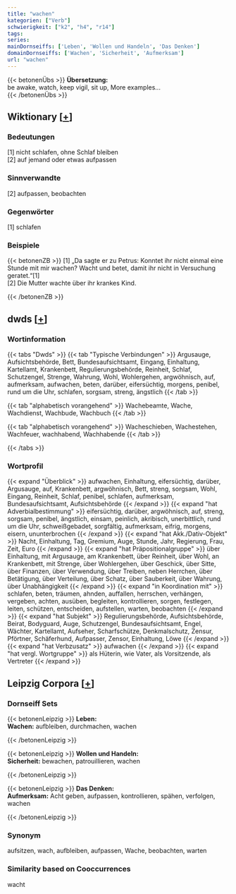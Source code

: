 ```yaml
---
title: "wachen"
kategorien: ["Verb"]
schwierigkeit: ["k2", "h4", "r14"]
tags:
series:
mainDornseiffs: ['Leben', 'Wollen und Handeln', 'Das Denken']
domainDornseiffs: ['Wachen', 'Sicherheit', 'Aufmerksam']
url: "wachen"
---
```


{{< betonenÜbs >}}
**Übersetzung:**  
be awake, watch, keep  vigil, sit up, More examples...  
{{< /betonenÜbs >}}

## Wiktionary [[+](https://de.wiktionary.org/wiki/wachen)]

### Bedeutungen
[1] nicht schlafen, ohne Schlaf bleiben  
[2] auf jemand oder etwas aufpassen  

### Sinnverwandte
[2] aufpassen, beobachten  

### Gegenwörter
[1] schlafen  

### Beispiele
{{< betonenZB >}}
[1] „Da sagte er zu Petrus: Konntet ihr nicht einmal eine Stunde mit mir wachen? Wacht und betet, damit ihr nicht in Versuchung geratet.“[1]  
[2] Die Mutter wachte über ihr krankes Kind.  

{{< /betonenZB >}}


## dwds [[+](https://www.dwds.de/wb/wachen)]

### Wortinformation
{{< tabs "Dwds" >}}
{{< tab "Typische Verbindungen" >}}
Argusauge, Aufsichtsbehörde, Bett, Bundesaufsichtsamt, Eingang, Einhaltung, Kartellamt, Krankenbett, Regulierungsbehörde, Reinheit, Schlaf, Schutzengel, Strenge, Wahrung, Wohl, Wohlergehen, argwöhnisch, auf, aufmerksam, aufwachen, beten, darüber, eifersüchtig, morgens, penibel, rund um die Uhr, schlafen, sorgsam, streng, ängstlich
{{< /tab >}}

{{< tab "alphabetisch vorangehend" >}}
Wachebeamte, Wache, Wachdienst, Wachbude, Wachbuch
{{< /tab >}}

{{< tab "alphabetisch vorangehend" >}}
Wacheschieben, Wachestehen, Wachfeuer, wachhabend, Wachhabende
{{< /tab >}}

{{< /tabs >}}

### Wortprofil
{{< expand "Überblick" >}} aufwachen, Einhaltung, eifersüchtig, darüber, Argusauge, auf, Krankenbett, argwöhnisch, Bett, streng, sorgsam, Wohl, Eingang, Reinheit, Schlaf, penibel, schlafen, aufmerksam, Bundesaufsichtsamt, Aufsichtsbehörde {{< /expand >}}
{{< expand "hat Adverbialbestimmung" >}} eifersüchtig, darüber, argwöhnisch, auf, streng, sorgsam, penibel, ängstlich, einsam, peinlich, akribisch, unerbittlich, rund um die Uhr, schweißgebadet, sorgfältig, aufmerksam, eifrig, morgens, eisern, ununterbrochen {{< /expand >}}
{{< expand "hat Akk./Dativ-Objekt" >}} Nacht, Einhaltung, Tag, Gremium, Auge, Stunde, Jahr, Regierung, Frau, Zeit, Euro {{< /expand >}}
{{< expand "hat Präpositionalgruppe" >}} über Einhaltung, mit Argusauge, am Krankenbett, über Reinheit, über Wohl, an Krankenbett, mit Strenge, über Wohlergehen, über Geschick, über Sitte, über Finanzen, über Verwendung, über Treiben, neben Herrchen, über Betätigung, über Verteilung, über Schatz, über Sauberkeit, über Wahrung, über Unabhängigkeit {{< /expand >}}
{{< expand "in Koordination mit" >}} schlafen, beten, träumen, ahnden, auffallen, herrschen, verhängen, vergeben, achten, ausüben, begleiten, kontrollieren, sorgen, festlegen, leiten, schützen, entscheiden, aufstellen, warten, beobachten {{< /expand >}}
{{< expand "hat Subjekt" >}} Regulierungsbehörde, Aufsichtsbehörde, Beirat, Bodyguard, Auge, Schutzengel, Bundesaufsichtsamt, Engel, Wächter, Kartellamt, Aufseher, Scharfschütze, Denkmalschutz, Zensur, Pförtner, Schäferhund, Aufpasser, Zensor, Einhaltung, Löwe {{< /expand >}}
{{< expand "hat Verbzusatz" >}} aufwachen {{< /expand >}}
{{< expand "hat vergl. Wortgruppe" >}} als Hüterin, wie Vater, als Vorsitzende, als Vertreter {{< /expand >}}

## Leipzig Corpora [[+](https://corpora.uni-leipzig.de/en/res?word=wachen&corpusId=deu_newscrawl-public_2018)]

### Dornseiff Sets
{{< betonenLeipzig >}}
**Leben:**  
**Wachen:** aufbleiben, durchmachen, wachen  

{{< /betonenLeipzig >}}


{{< betonenLeipzig >}}
**Wollen und Handeln:**  
**Sicherheit:** bewachen, patrouillieren, wachen  

{{< /betonenLeipzig >}}


{{< betonenLeipzig >}}
**Das Denken:**  
**Aufmerksam:** Acht geben, aufpassen, kontrollieren, spähen, verfolgen, wachen  

{{< /betonenLeipzig >}}

### Synonym
aufsitzen, wach, aufbleiben, aufpassen, Wache, beobachten, warten


### Similarity based on Cooccurrences
wacht

